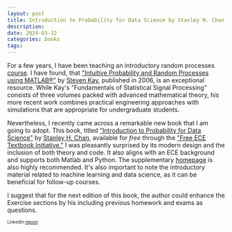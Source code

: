 ```yaml
---
layout: post
title: Introduction to Probability for Data Science by Stanley H. Chan
description:
date: 2024-03-12
categories: books
tags: 
---
```


For a few years, I have been teaching an introductory random processes [course](/teaching/rp/). 
I have found, that ["Intuitive Probability and Random Processes using MATLAB®"](https://link.springer.com/book/10.1007/b104645) by [Steven Kay](https://www.ele.uri.edu/faculty/kay.html), published in 2006, is an exceptional resource. While Kay's "Fundamentals of Statistical Signal Processing" consists of three volumes packed with advanced mathematical theory, his more recent work combines practical engineering approaches with simulations that are appropriate for undergraduate students.

Nevertheless, I recently came across a remarkable new book that I am going to adopt. This book, titled ["Introduction to Probability for Data Science"](https://probability4datascience.com/) by [Stanley H. Chan](https://engineering.purdue.edu/ChanGroup/stanleychan.html), available for *free* through the ["Free ECE Textbook Initiative."](https://fet.engin.umich.edu/) I was pleasantly surprised by its modern design and the inclusion of both theory and code. It also aligns with an ECE background and supports both Matlab and Python. The supplementary [homepage](https://probability4datascience.com/) is also highly recommended.
It's also important to note the introductory material related to machine learning and data science, as it can be beneficial for follow-up courses.


I suggest that for the next edition of this book, the author could enhance the Exercise sections by his including previous homework and exams as questions.

<sub><sup>
LinkedIn [repost](https://www.linkedin.com/pulse/introduction-probability-data-science-stanley-h-chan-dima-bykhovsky-cdbwe/)
</sup></sub>




